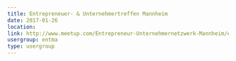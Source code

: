 ```yaml
---
title: Entrepreneuer- & Unternehmertreffen Mannheim
date: 2017-01-26
location: 
link: http://www.meetup.com/Entrepreneur-Unternehmernetzwerk-Mannheim/events/lmdhtlywcbjc/
usergroup: entma
type: usergroup
---
```

